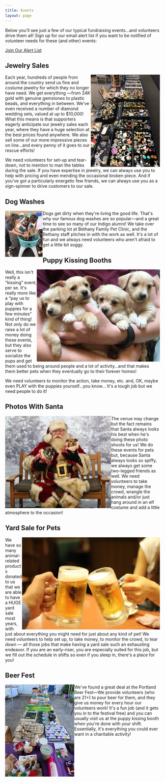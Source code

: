 ```yaml
---
title: Events
layout: page
---
```


Below you'll see just a few of our typical fundraising events...and volunteers drive them all! Sign up for our email alert list if you want to be notified of volunteer needs for these (and other) events: 

[Join Our Alert List](mailto:info@IndigoRescue.org)

## Jewelry Sales

<img align="right" height="300" src="/assets/images/events1.jpg">

Each year, hundreds of people from around the country send us fine and costume jewelry for which they no longer have need. We get everything —from 24K gold with genuine gemstones to plastic beads, and everything in between. We've even received a number of diamond wedding sets, valued at up to $10,000!  What this means is that supporters eagerly anticipate our jewelry sales each year, where they have a huge selection at the best prices found anywhere. We also sell some of our more impressive pieces on line…and every penny of it goes to our rescue efforts!

We need volunteers for set-up and tear-down, not to mention to man the tables during the sale. If you have expertise in jewelry, we can always use you to help with pricing and even mending the occasional broken piece. And if you've got a particularly energetic few friends, we can always use you as a sign-spinner to drive customers to our sale.

## Dog Washes

<img align="left" height="150" src="/assets/images/events2.jpg">

Dogs get dirty when they're living the good life. That's why our famous dog washes are so popular—and a great time to see so many of our Indigo alumni!  We take over the parking lot at Bethany Family Pet Clinic, and the Bethany staff pitches in with the work as well. It's a lot of fun and we always need volunteers who aren't afraid to get a little bit soggy. 
  
## Puppy Kissing Booths

<img align="right" height="300" src="/assets/images/events3.jpg">

Well, this isn't really a “kissing” event, per se. It's really more like a “pay us to play with puppies for a few minutes” kind of thing!  Not only do we raise a lot of money doing these events, but they also serve to socialize the pups and get them used to being around people and a lot of activity…and that makes them better pets when they eventually go to their forever homes! 

We need volunteers to monitor the action, take money, etc. and, OK, maybe even PLAY with the puppies yourself…you know... It's a tough job but we need people to do it!

## Photos With Santa

<img align="left" height="300" src="/assets/images/events4.jpg">

The venue may change but the fact remains that Santa always looks his best when he's doing these photo shoots for us!  We do these events for pets but, because Santa always looks so spiffy, we always get some two-legged friends as well. We need volunteers to take money, manage the crowd, wrangle the animals and/or just hang around in an elf costume and add a little atmosphere to the occasion!

## Yard Sale for Pets

<img align="right" height="300" src="/assets/images/events5.jpg">

We have so many animal-related products donated to us that we are able to have a HUGE yard sale most years, with just about everything you might need for just about any kind of pet!  We need volunteers to help set up, to take money, to monitor the crowd, to tear down — all those jobs that make having a yard sale such an exhausting endeavor.
If you are an early-riser, you are especially suited for this job, but we fill out the schedule in shifts so even if you sleep in, there's a place for you!

## Beer Fest

<img align="left" height="300" src="/assets/images/events6.jpg">

We've found a great deal at the Portland Beer Fest—We provide volunteers (who are 21+) to pour beer for them, and they give us money for every hour our volunteers work!  It's a fun job (and it gets you in to the festival free) and you can usually visit us at the puppy kissing booth when you're done with your shift. Essentially, it's everything you could ever want in a charitable activity!